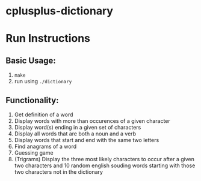 # cplusplus-dictionary

# Run Instructions  
## Basic Usage:  
1. `make`  
2. run using `./dictionary`  

## Functionality:
1. Get definition of a word
2. Display words with more than occurences of a given character
3. Display word(s) ending in a given set of characters
4. Display all words that are both a noun and a verb
5. Display words that start and end with the same two letters
6. Find anagrams of a word
7. Guessing game
8. (Trigrams) Display the three most likely characters to occur after a given two characters
   and 10 random english souding words starting with those two characters not in the dictionary